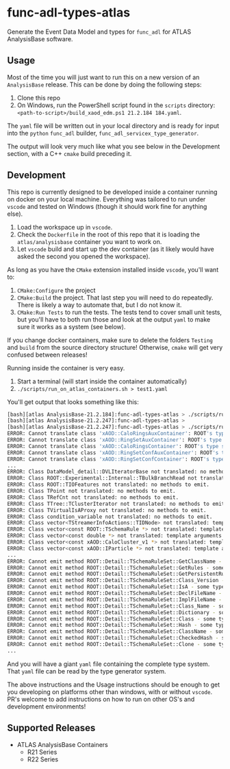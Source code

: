 # func-adl-types-atlas

Generate the Event Data Model and types for `func_adl` for ATLAS AnalysisBase software.

## Usage

Most of the time you will just want to run this on a new version of an `AnalysisBase` release. This can be done by doing the following steps:

1. Clone this repo
1. On Windows, run the PowerShell script found in the `scripts` directory: `<path-to-script>/build_xaod_edm.ps1 21.2.184 184.yaml`.

The `yaml` file will be written out in your local directory and is ready for input into the `python` `func_adl` builder, `func_adl_servicex_type_generator`.

The output will look very much like what you see below in the Development section, with a C++ `cmake` build preceding it.

## Development

This repo is currently designed to be developed inside a container running on docker on your local machine. Everything was tailored to run under `vscode` and tested on Windows (though it should work fine for anything else).

1. Load the workspace up in `vscode`.
1. Check the `Dockerfile` in the root of this repo that it is loading the `atlas/analysisbase` container you want to work on.
1. Let `vscode` build and start up the dev container (as it likely would have asked the second you opened the workspace).

As long as you have the `CMake` extension installed inside `vscode`, you'll want to:

1. `CMake:Configure` the project
1. `CMake:Build` the project. That last step you will need to do repeatedly. There is likely a way to automate that, but I do not know it.
1. `CMake:Run Tests` to run the tests. The tests tend to cover small unit tests, but you'll have to both run those and look at the output `yaml` to make sure it works as a system (see below).

If you change docker containers, make sure to delete the folders `Testing` and `build` from the source directory structure! Otherwise, `cmake` will get very confused between releases!

Running inside the container is very easy.

1. Start a terminal (will start inside the container automatically)
1. `./scripts/run_on_atlas_containers.sh > test1.yaml`

You'll get output that looks something like this:

```bash
[bash][atlas AnalysisBase-21.2.184]:func-adl-types-atlas > ./scripts/run_on_atlas_containers.sh > test1.txt 
[bash][atlas AnalysisBase-21.2.247]:func-adl-types-atlas > 
[bash][atlas AnalysisBase-21.2.247]:func-adl-types-atlas > ./scripts/run_on_atlas_containers.sh > test1.yaml
ERROR: Cannot translate class 'xAOD::CaloRingsAuxContainer': ROOT's type system doesn't have it loaded as a class.
ERROR: Cannot translate class 'xAOD::RingSetAuxContainer': ROOT's type system doesn't have it loaded as a class.
ERROR: Cannot translate class 'xAOD::CaloRingsContainer': ROOT's type system doesn't have it loaded as a class.
ERROR: Cannot translate class 'xAOD::RingSetConfAuxContainer': ROOT's type system doesn't have it loaded as a class.
ERROR: Cannot translate class 'xAOD::RingSetConfContainer': ROOT's type system doesn't have it loaded as a class.
...
ERROR: Class DataModel_detail::DVLIteratorBase not translated: no methods to emit.
ERROR: Class ROOT::Experimental::Internal::TBulkBranchRead not translated: no methods to emit.
ERROR: Class ROOT::TIOFeatures not translated: no methods to emit.
ERROR: Class TPoint not translated: no methods to emit.
ERROR: Class TRefCnt not translated: no methods to emit.
ERROR: Class TTree::TClusterIterator not translated: no methods to emit.
ERROR: Class TVirtualIsAProxy not translated: no methods to emit.
ERROR: Class condition_variable not translated: no methods to emit.
ERROR: Class vector<TStreamerInfoActions::TIDNode> not translated: template arguments were bad.
ERROR: Class vector<const ROOT::TSchemaRule *> not translated: template arguments were bad.
ERROR: Class vector<const double *> not translated: template arguments were bad.
ERROR: Class vector<const xAOD::CaloCluster_v1 *> not translated: template arguments were bad.
ERROR: Class vector<const xAOD::IParticle *> not translated: template arguments were bad.
...
ERROR: Cannot emit method ROOT::Detail::TSchemaRuleSet::GetClassName - some types not emitted: TString, 
ERROR: Cannot emit method ROOT::Detail::TSchemaRuleSet::GetRules - some types not emitted: TObjArray, 
ERROR: Cannot emit method ROOT::Detail::TSchemaRuleSet::GetPersistentRules - some types not emitted: TObjArray, 
ERROR: Cannot emit method ROOT::Detail::TSchemaRuleSet::Class_Version - some types not emitted: Version_t, 
ERROR: Cannot emit method ROOT::Detail::TSchemaRuleSet::IsA - some types not emitted: TClass, 
ERROR: Cannot emit method ROOT::Detail::TSchemaRuleSet::DeclFileName - some types not emitted: char, 
ERROR: Cannot emit method ROOT::Detail::TSchemaRuleSet::ImplFileName - some types not emitted: char, 
ERROR: Cannot emit method ROOT::Detail::TSchemaRuleSet::Class_Name - some types not emitted: char, 
ERROR: Cannot emit method ROOT::Detail::TSchemaRuleSet::Dictionary - some types not emitted: TClass, 
ERROR: Cannot emit method ROOT::Detail::TSchemaRuleSet::Class - some types not emitted: TClass, 
ERROR: Cannot emit method ROOT::Detail::TSchemaRuleSet::Hash - some types not emitted: ULong_t, 
ERROR: Cannot emit method ROOT::Detail::TSchemaRuleSet::ClassName - some types not emitted: char, 
ERROR: Cannot emit method ROOT::Detail::TSchemaRuleSet::CheckedHash - some types not emitted: ULong_t, 
ERROR: Cannot emit method ROOT::Detail::TSchemaRuleSet::Clone - some types not emitted: TObject, char, 
...
```

And you will have a giant `yaml` file containing the complete type system. That `yaml` file can be read by the type generator system.

The above instructions and the Usage instructions should be enough to get you developing on platforms other than windows, with or without `vscode`. PR's welcome to add instructions on how to run on other OS's and development environments!

## Supported Releases

* ATLAS AnalysisBase Containers
  * R21 Series
  * R22 Series
